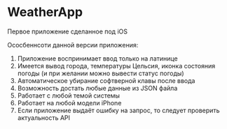 # WeatherApp

Первое приложение сделанное под iOS

Ососбеннсоти данной версии приложения:
1. Приложение воспринимает ввод только на латинице
2. Имеется вывод города, температуры Цельсия, иконка состояния погоды (и при желании можно вывести статус погоды)
3. Автоматическое убирание софтверной клавы после ввода
4. Возможность достать любые данные из JSON файла
5. Работает с любой темой системы
6. Работает на любой модели iPhone
7. Если приложение выдаёт ошибку на запрос, то следует проверить актуальность API 
